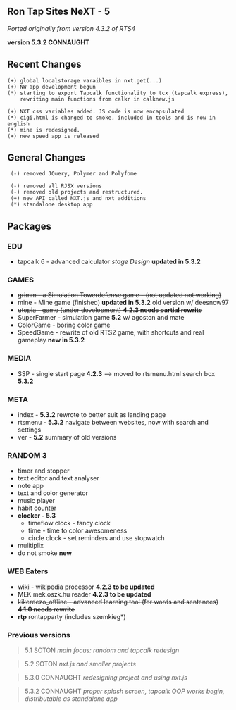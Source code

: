 

## Ron Tap Sites NeXT - 5 
*Ported originally from version 4.3.2 of RTS4*

**version 5.3.2 CONNAUGHT** 

## Recent Changes
```
(+) global localstorage varaibles in nxt.get(...)
(+) NW app development begun
(*) starting to export Tapcalk functionality to tcx (tapcalk express), 
    rewriting main functions from calkr in calknew.js 

(+) NXT css variables added. JS code is now encapsulated
(*) cigi.html is changed to smoke, included in tools and is now in english
(*) mine is redesigned.
(+) new speed app is released

```

## General Changes
```
 (-) removed JQuery, Polymer and Polyfome

 (-) removed all RJSX versions
 (-) removed old projects and restructured.
 (+) new API called NXT.js and nxt additions
 (*) standalone desktop app
```

## Packages
### EDU
* tapcalk 6 - advanced calculator _stage Design_ **updated in 5.3.2**

### GAMES 

* ~~grimm - a Simulation Towerdefense game - (not updated not working)~~
* mine - Mine game (finished) **updated in 5.3.2** old version w/ deesnow97
* ~~utopia - game  (under development) **4.2.3 needs partial rewrite**~~
* SuperFarmer - simulation game **5.2** w/ agoston and mate
* ColorGame - boring color game
* SpeedGame - rewrite of old RTS2 game, with shortcuts and real gameplay **new in 5.3.2**

### MEDIA
* SSP  - single start page  **4.2.3** --> moved to rtsmenu.html search box **5.3.2**

### META 
* index -  **5.3.2** rewrote to better suit as landing page
* rtsmenu - **5.3.2** navigate between websites, now with search and settings
* ver - **5.2** summary of old versions

### RANDOM 3 
* timer and stopper
* text editor and text analyser
* note app
* text and color generator
* music player
* habit counter
* **clocker - 5.3**
  * timeflow clock -  fancy clock
  * time - time to color awesomeness
  * circle clock - set reminders and use stopwatch
* mulitiplix
* do not smoke **new**

### WEB Eaters  
* wiki - wikipedia processor **4.2.3 to be updated**
* MEK mek.oszk.hu reader **4.2.3 to be updated**
* ~~kikerdezo_offline - advanced learning tool (for words and sentences) **4.1.0 needs rewrite**~~
* **rtp** rontapparty (includes szemkieg*)

 
### Previous versions
> 5.1 SOTON _main focus: random and tapcalk redesign_

> 5.2 SOTON _nxt.js and smaller projects_

> 5.3.0 CONNAUGHT _redesigning project and using nxt.js_

> 5.3.2 CONNAUGHT _proper splash screen, tapcalk OOP works begin, distributable as standalone app_






